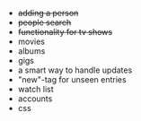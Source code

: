 * ~~adding a person~~
* ~~people search~~
* ~~functionality for tv shows~~
* movies
* albums
* gigs
* a smart way to handle updates
* "new"-tag for unseen entries
* watch list
* accounts
* css
